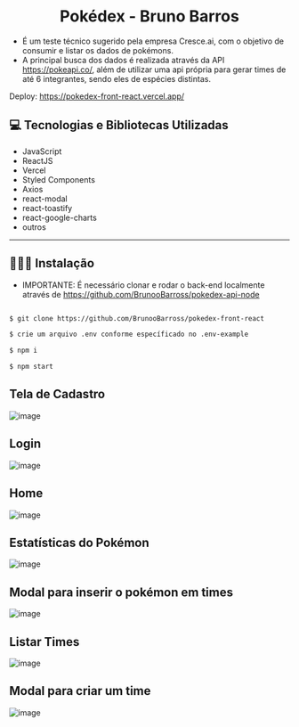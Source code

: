 <p align="center">
  <h1 align="center">
    Pokédex -  Bruno Barros
  </h1>
</p>

 - É um teste técnico sugerido pela empresa Cresce.ai, com o objetivo de consumir e listar os dados de pokémons.
 - A principal busca dos dados é realizada através da API https://pokeapi.co/, além de utilizar uma api própria 
 para gerar times de até 6 integrantes, sendo eles de espécies distintas.

Deploy: https://pokedex-front-react.vercel.app/

## 💻 Tecnologias e Bibliotecas Utilizadas

- JavaScript
- ReactJS
- Vercel
- Styled Components
- Axios
- react-modal
- react-toastify
- react-google-charts
- outros

---

## 👨🏻‍💻 Instalação

- IMPORTANTE:  É necessário clonar e rodar o back-end localmente através de https://github.com/BrunooBarross/pokedex-api-node

```bash

$ git clone https://github.com/BrunooBarross/pokedex-front-react

$ crie um arquivo .env conforme específicado no .env-example

$ npm i

$ npm start
```

## Tela de Cadastro

![image](https://user-images.githubusercontent.com/91610976/217094400-20197ab9-3bc2-4439-88c8-419cf962b675.png)

## Login

![image](https://user-images.githubusercontent.com/91610976/217094413-4cbb49b9-eb4c-418f-a006-dd1f879c6fc4.png)

## Home

![image](https://user-images.githubusercontent.com/91610976/217094422-9d460c4a-eac1-4b3a-8dad-e441a6eb8174.png)

## Estatísticas do Pokémon

![image](https://user-images.githubusercontent.com/91610976/217094429-6b020ecc-c77c-4cab-831e-a29c9b194b7c.png)

## Modal para inserir o pokémon em times

![image](https://user-images.githubusercontent.com/91610976/217094475-aecee6ac-f9c1-43e9-ad74-1715547edc86.png)

## Listar Times

![image](https://user-images.githubusercontent.com/91610976/217094439-db29e5dd-9919-4209-b4aa-89658a15bf5a.png)

## Modal para criar um time

![image](https://user-images.githubusercontent.com/91610976/217094463-969ce22a-0f4e-4be3-91b1-7c6172afbe0f.png)
